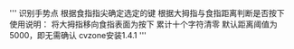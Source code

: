 '''
识别手势点
根据食指指尖确定选定的键
根据大拇指与食指距离判断是否按下
使用说明：
    将大拇指移向食指表面为按下
    累计十个字符清零
    默认距离阈值为5000，即无需确认
    cvzone安装1.4.1
'''
